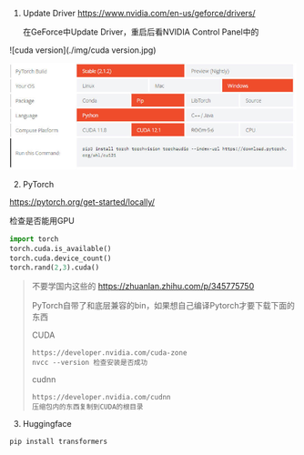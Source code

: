 1. Update Driver
    https://www.nvidia.com/en-us/geforce/drivers/
    
    在GeForce中Update Driver，重启后看NVIDIA Control Panel中的

![cuda version](./img/cuda version.jpg)

![pytorch-pip](./img/pytorch-pip.jpg)

2. PyTorch

https://pytorch.org/get-started/locally/

检查是否能用GPU

```python
import torch
torch.cuda.is_available()
torch.cuda.device_count()
torch.rand(2,3).cuda()
```

> 不要学国内这些的
> https://zhuanlan.zhihu.com/p/345775750
>
> PyTorch自带了和底层兼容的bin，如果想自己编译Pytorch才要下载下面的东西
>
> CUDA
>
> ```
> https://developer.nvidia.com/cuda-zone
> nvcc --version 检查安装是否成功
> ```
>
> cudnn
>
> ```
> https://developer.nvidia.com/cudnn
> 压缩包内的东西复制到CUDA的根目录
> ```

3. Huggingface

```
pip install transformers
```

